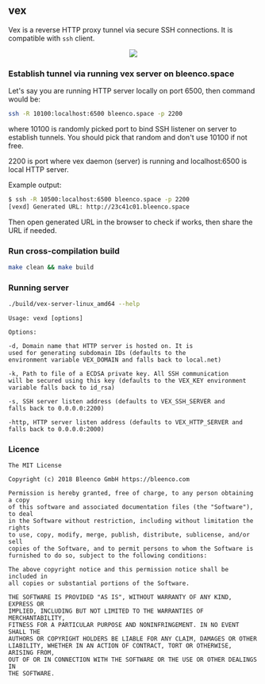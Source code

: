 ## vex

Vex is a reverse HTTP proxy tunnel via secure SSH connections. It is compatible with `ssh` client.

<p align="center">
  <img src="https://user-images.githubusercontent.com/1796022/38793799-f23c981a-4152-11e8-9e6c-382ce6536c87.png">
</p>

### Establish tunnel via running vex server on bleenco.space

Let's say you are running HTTP server locally on port 6500, then command would be:

```sh
ssh -R 10100:localhost:6500 bleenco.space -p 2200
```

where 10100 is randomly picked port to bind SSH listener on server to establish tunnels. You should pick that random and don't use 10100 if not free.

2200 is port where vex daemon (server) is running and localhost:6500 is local HTTP server.

Example output:

```sh
$ ssh -R 10500:localhost:6500 bleenco.space -p 2200
[vexd] Generated URL: http://23c41c01.bleenco.space
```

Then open generated URL in the browser to check if works, then share the URL if needed.

### Run cross-compilation build

```sh
make clean && make build
```

### Running server

```sh
./build/vex-server-linux_amd64 --help
```

```
Usage: vexd [options]

Options:

-d, Domain name that HTTP server is hosted on. It is
used for generating subdomain IDs (defaults to the
environment variable VEX_DOMAIN and falls back to local.net)

-k, Path to file of a ECDSA private key. All SSH communication
will be secured using this key (defaults to the VEX_KEY environment
variable falls back to id_rsa)

-s, SSH server listen address (defaults to VEX_SSH_SERVER and
falls back to 0.0.0.0:2200)

-http, HTTP server listen address (defaults to VEX_HTTP_SERVER and
falls back to 0.0.0.0:2000)
```

### Licence

```
The MIT License

Copyright (c) 2018 Bleenco GmbH https://bleenco.com

Permission is hereby granted, free of charge, to any person obtaining a copy
of this software and associated documentation files (the "Software"), to deal
in the Software without restriction, including without limitation the rights
to use, copy, modify, merge, publish, distribute, sublicense, and/or sell
copies of the Software, and to permit persons to whom the Software is
furnished to do so, subject to the following conditions:

The above copyright notice and this permission notice shall be included in
all copies or substantial portions of the Software.

THE SOFTWARE IS PROVIDED "AS IS", WITHOUT WARRANTY OF ANY KIND, EXPRESS OR
IMPLIED, INCLUDING BUT NOT LIMITED TO THE WARRANTIES OF MERCHANTABILITY,
FITNESS FOR A PARTICULAR PURPOSE AND NONINFRINGEMENT. IN NO EVENT SHALL THE
AUTHORS OR COPYRIGHT HOLDERS BE LIABLE FOR ANY CLAIM, DAMAGES OR OTHER
LIABILITY, WHETHER IN AN ACTION OF CONTRACT, TORT OR OTHERWISE, ARISING FROM,
OUT OF OR IN CONNECTION WITH THE SOFTWARE OR THE USE OR OTHER DEALINGS IN
THE SOFTWARE.
```
